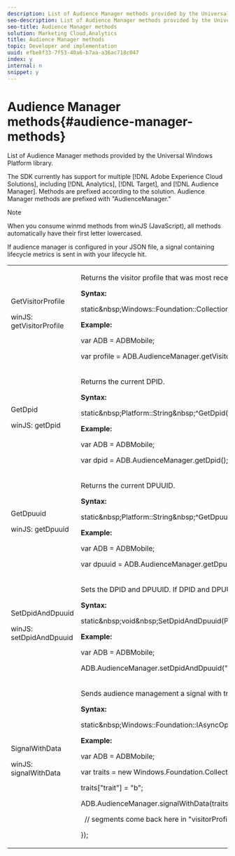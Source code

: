 ```yaml
---
description: List of Audience Manager methods provided by the Universal Windows Platform library.
seo-description: List of Audience Manager methods provided by the Universal Windows Platform library.
seo-title: Audience Manager methods
solution: Marketing Cloud,Analytics
title: Audience Manager methods
topic: Developer and implementation
uuid: efbe8f33-7f53-40a6-b7aa-a36ac718c047
index: y
internal: n
snippet: y
---
```


# Audience Manager methods{#audience-manager-methods}

List of Audience Manager methods provided by the Universal Windows Platform library.

The SDK currently has support for multiple [!DNL Adobe Experience Cloud Solutions], including [!DNL Analytics], [!DNL Target], and [!DNL Audience Manager]. Methods are prefixed according to the solution. Audience Manager methods are prefixed with "AudienceManager."

>[!NOTE]
>
>When you consume winmd methods from winJS (JavaScript), all methods automatically have their first letter lowercased.

If audience manager is configured in your JSON file, a signal containing lifecycle metrics is sent in with your lifecycle hit. 

<table id="table_7AEDAD7F33A44B3AA387420D262F7235"> 
 <tbody> 
  <tr> 
   <td colname="col1"> GetVisitorProfile <p>winJS: getVisitorProfile </p> </td> 
   <td colname="col2"> <p>Returns the visitor profile that was most recently obtained. Returns <span class="codeph"> null </span> if no signal has been submitted yet. Visitor profile is saved in <span class="codeph"> SharedPreferences </span> for easy access across multiple launches of your app. </p> <p> <b>Syntax:</b> </p> 
    <codeblock class="syntax csharp">
      static&amp;nbsp;Windows::Foundation::Collections::IMap&lt;Platform::String^,&amp;nbsp;Platform::Object^&gt;&amp;nbsp;^GetVisitorProfile(); 
    </codeblock> <p> <b>Example:</b> </p> 
    <codeblock class="syntax javascript">
      var&nbsp;ADB&nbsp;=&nbsp;ADBMobile; 
     
var&nbsp;profile&nbsp;=&nbsp;ADB.AudienceManager.getVisitorProfile(); 
    </codeblock> </td> 
  </tr> 
  <tr> 
   <td colname="col1"> GetDpid <p>winJS: getDpid </p> </td> 
   <td colname="col2"> <p>Returns the current DPID. </p> <p> <b>Syntax:</b> </p> 
    <codeblock class="syntax csharp">
      static&amp;nbsp;Platform::String&amp;nbsp;^GetDpid(); 
    </codeblock> <p> <b>Example:</b> </p> 
    <codeblock class="syntax javascript">
      var&nbsp;ADB&nbsp;=&nbsp;ADBMobile; 
     
var&nbsp;dpid&nbsp;=&nbsp;ADB.AudienceManager.getDpid(); 
    </codeblock> </td> 
  </tr> 
  <tr> 
   <td colname="col1"> GetDpuuid <p>winJS: getDpuuid </p> </td> 
   <td colname="col2"> <p>Returns the current DPUUID. </p> <p> <b>Syntax:</b> </p> 
    <codeblock class="syntax csharp">
      static&amp;nbsp;Platform::String&amp;nbsp;^GetDpuuid(); 
    </codeblock> <p> <b>Example:</b> </p> 
    <codeblock class="syntax javascript">
      var&nbsp;ADB&nbsp;=&nbsp;ADBMobile; 
     
var&nbsp;dpuuid&nbsp;=&nbsp;ADB.AudienceManager.getDpuuid(); 
    </codeblock> </td> 
  </tr> 
  <tr> 
   <td colname="col1"> SetDpidAndDpuuid <p>winJS: setDpidAndDpuuid </p> </td> 
   <td colname="col2"> <p>Sets the DPID and DPUUID. If DPID and DPUUID are set, they will be sent with each signal. </p> <p> <b>Syntax:</b> </p> 
    <codeblock class="syntax csharp">
      static&amp;nbsp;void&amp;nbsp;SetDpidAndDpuuid(Platform::String&amp;nbsp;^dpid,&amp;nbsp;Platform::String&amp;nbsp;^dpuuid); 
    </codeblock> <p> <b>Example:</b> </p> 
    <codeblock class="syntax javascript">
      var&nbsp;ADB&nbsp;=&nbsp;ADBMobile; 
     
ADB.AudienceManager.setDpidAndDpuuid("newDpid",&nbsp;"newDpuuid"); 
    </codeblock> </td> 
  </tr> 
  <tr> 
   <td colname="col1"> SignalWithData <p>winJS: signalWithData </p> </td> 
   <td colname="col2"> <p>Sends audience management a signal with traits and get the matching segments returned in a block callback. </p> <p> <b>Syntax:</b> </p> 
    <codeblock class="syntax csharp">
      static&amp;nbsp;Windows::Foundation::IAsyncOperation&lt;Windows::Foundation::Collections::IMap&lt;Platform::String^,&amp;nbsp;Platform::Object^&gt;&amp;nbsp;^&gt;&amp;nbsp;^SignalWithData(Windows::Foundation::Collections::IMap&lt;Platform::String^,&amp;nbsp;Platform::Object^&gt;&amp;nbsp;^data); 
    </codeblock> <p> <b>Example:</b> </p> 
    <codeblock class="syntax javascript">
      var&nbsp;ADB&nbsp;=&nbsp;ADBMobile; 
     
var&nbsp;traits&nbsp;=&nbsp;new&nbsp;Windows.Foundation.Collections.PropertySet(); 
     
traits["trait"]&nbsp;=&nbsp;"b"; 
     
ADB.AudienceManager.signalWithData(traits).then(function(visitorProfile)&nbsp;{ 
     
&nbsp;&nbsp;//&nbsp;segments&nbsp;come&nbsp;back&nbsp;here&nbsp;in&nbsp;"visitorProfile",&nbsp;normally&nbsp;found&nbsp;in&nbsp;the&nbsp;"segs"&nbsp;object&nbsp;of&nbsp;your&nbsp;json 
     
}); 
    </codeblock> </td> 
  </tr> 
 </tbody> 
</table>

